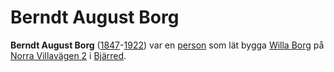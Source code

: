 # Berndt August Borg

**Berndt August Borg** ([1847](1847)-[1922](1922)) var en [person](person) som lät bygga [Willa Borg](Willa%20Borg) på [Norra Villavägen 2](Norra%20Villavägen%202) i [Bjärred](Bjärred).
